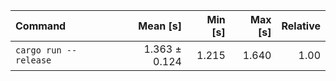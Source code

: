 | Command | Mean [s] | Min [s] | Max [s] | Relative |
|:---|---:|---:|---:|---:|
| `cargo run --release` | 1.363 ± 0.124 | 1.215 | 1.640 | 1.00 |
